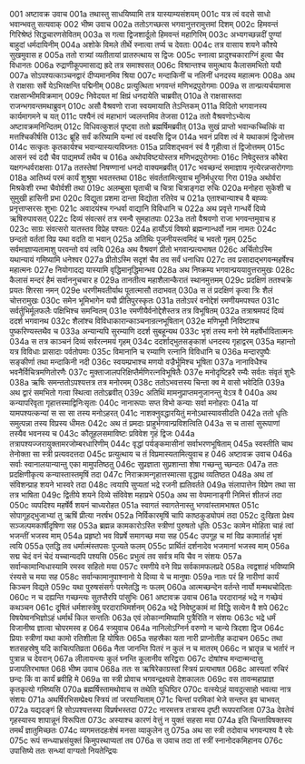 001	अष्टावक्र उवाच
001a	तथास्तु साधयिष्यामि तत्र यास्याम्यसंशयम्
001c	यत्र त्वं वदसे साधो भवान्भवतु सत्यवाक्
002	भीष्म उवाच
002a	ततोऽगच्छत्स भगवानुत्तरामुत्तमां दिशम्
002c	हिमवन्तं गिरिश्रेष्ठं सिद्धचारणसेवितम्
003a	स गत्वा द्विजशार्दूलो हिमवन्तं महागिरिम्
003c	अभ्यगच्छन्नदीं पुण्यां बाहुदां धर्मदायिनीम्
004a	अशोके विमले तीर्थे स्नात्वा तर्प्य च देवताः
004c	तत्र वासाय शयने कौश्ये सुखमुवास ह
005a	ततो रात्र्यां व्यतीतायां प्रातरुत्थाय स द्विजः
005c	स्नात्वा प्रादुश्चकाराग्निं हुत्वा चैव विधानतः
006a	रुद्राणीकूपमासाद्य ह्रदे तत्र समाश्वसत्
006c	विश्रान्तश्च समुत्थाय कैलासमभितो ययौ
007a	सोऽपश्यत्काञ्चनद्वारं दीप्यमानमिव श्रिया
007c	मन्दाकिनीं च नलिनीं धनदस्य महात्मनः
008a	अथ ते राक्षसाः सर्वे येऽभिरक्षन्ति पद्मिनीम्
008c	प्रत्युत्थिता भगवन्तं मणिभद्रपुरोगमाः
009a	स तान्प्रत्यर्चयामास राक्षसान्भीमविक्रमान्
009c	निवेदयत मां क्षिप्रं धनदायेति चाब्रवीत्
010a	ते राक्षसास्तदा राजन्भगवन्तमथाब्रुवन्
010c	असौ वैश्रवणो राजा स्वयमायाति तेऽन्तिकम्
011a	विदितो भगवानस्य कार्यमागमने च यत्
011c	पश्यैनं त्वं महाभागं ज्वलन्तमिव तेजसा
012a	ततो वैश्रवणोऽभ्येत्य अष्टावक्रमनिन्दितम्
012c	विधिवत्कुशलं पृष्ट्वा ततो ब्रह्मर्षिमब्रवीत्
013a	सुखं प्राप्तो भवान्कच्चित्किं वा मत्तश्चिकीर्षसि
013c	ब्रूहि सर्वं करिष्यामि यन्मां त्वं वक्ष्यसि द्विज
014a	भवनं प्रविश त्वं मे यथाकामं द्विजोत्तम
014c	सत्कृतः कृतकार्यश्च भवान्यास्यत्यविघ्नतः
015a	प्राविशद्भवनं स्वं वै गृहीत्वा तं द्विजोत्तमम्
015c	आसनं स्वं ददौ चैव पाद्यमर्घ्यं तथैव च
016a	अथोपविष्टयोस्तत्र मणिभद्रपुरोगमाः
016c	निषेदुस्तत्र कौबेरा यक्षगन्धर्वराक्षसाः
017a	ततस्तेषां निषण्णानां धनदो वाक्यमब्रवीत्
017c	भवच्छन्दं समाज्ञाय नृत्येरन्नप्सरोगणाः
018a	आतिथ्यं परमं कार्यं शुश्रूषा भवतस्तथा
018c	संवर्ततामित्युवाच मुनिर्मधुरया गिरा
019a	अथोर्वरा मिश्रकेशी रम्भा चैवोर्वशी तथा
019c	अलम्बुसा घृताची च चित्रा चित्राङ्गदा रुचिः
020a	मनोहरा सुकेशी च सुमुखी हासिनी प्रभा
020c	विद्युता प्रशमा दान्ता विद्योता रतिरेव च
021a	एताश्चान्याश्च वै बह्व्यः प्रनृत्ताप्सरसः शुभाः
021c	अवादयंश्च गन्धर्वा वाद्यानि विविधानि च
022a	अथ प्रवृत्ते गान्धर्वे दिव्ये ऋषिरुपावसत्
022c	दिव्यं संवत्सरं तत्र रमन्वै सुमहातपाः
023a	ततो वैश्रवणो राजा भगवन्तमुवाच ह
023c	साग्रः संवत्सरो यातस्तव विप्रेह पश्यतः
024a	हार्योऽयं विषयो ब्रह्मन्गान्धर्वो नाम नामतः
024c	छन्दतो वर्ततां विप्र यथा वदति वा भवान्
025a	अतिथिः पूजनीयस्त्वमिदं च भवतो गृहम्
025c	सर्वमाज्ञाप्यतामाशु परवन्तो वयं त्वयि
026a	अथ वैश्रवणं प्रीतो भगवान्प्रत्यभाषत
026c	अर्चितोऽस्मि यथान्यायं गमिष्यामि धनेश्वर
027a	प्रीतोऽस्मि सदृशं चैव तव सर्वं धनाधिप
027c	तव प्रसादाद्भगवन्महर्षेश्च महात्मनः
027e	नियोगादद्य यास्यामि वृद्धिमानृद्धिमान्भव
028a	अथ निष्क्रम्य भगवान्प्रययावुत्तरामुखः
028c	कैलासं मन्दरं हैमं सर्वाननुचचार ह
029a	तानतीत्य महाशैलान्कैरातं स्थानमुत्तमम्
029c	प्रदक्षिणं ततश्चक्रे प्रयतः शिरसा नमन्
029e	धरणीमवतीर्याथ पूतात्मासौ तदाभवत्
030a	स तं प्रदक्षिणं कृत्वा त्रिः शैलं चोत्तरामुखः
030c	समेन भूमिभागेन ययौ प्रीतिपुरस्कृतः
031a	ततोऽपरं वनोद्देशं रमणीयमपश्यत
031c	सर्वर्तुभिर्मूलफलैः पक्षिभिश्च समन्वितम्
031e	रमणीयैर्वनोद्देशैस्तत्र तत्र विभूषितम्
032a	तत्राश्रमपदं दिव्यं ददर्श भगवानथ
032c	शैलांश्च विविधाकारान्काञ्चनान्रत्नभूषितान्
032e	मणिभूमौ निविष्टाश्च पुष्करिण्यस्तथैव च
033a	अन्यान्यपि सुरम्याणि ददर्श सुबहून्यथ
033c	भृशं तस्य मनो रेमे महर्षेर्भावितात्मनः
034a	स तत्र काञ्चनं दिव्यं सर्वरत्नमयं गृहम्
034c	ददर्शाद्भुतसङ्काशं धनदस्य गृहाद्वरम्
035a	महान्तो यत्र विविधाः प्रासादाः पर्वतोपमाः
035c	विमानानि च रम्याणि रत्नानि विविधानि च
036a	मन्दारपुष्पैः सङ्कीर्णा तथा मन्दाकिनी नदी
036c	स्वयम्प्रभाश्च मणयो वज्रैर्भूमिश्च भूषिता
037a	नानाविधैश्च भवनैर्विचित्रमणितोरणैः
037c	मुक्ताजालपरिक्षिप्तैर्मणिरत्नविभूषितैः
037e	मनोदृष्टिहरै रम्यैः सर्वतः संवृतं शुभैः
038a	ऋषिः समन्ततोऽपश्यत्तत्र तत्र मनोरमम्
038c	ततोऽभवत्तस्य चिन्ता क्व मे वासो भवेदिति
039a	अथ द्वारं समभितो गत्वा स्थित्वा ततोऽब्रवीत्
039c	अतिथिं मामनुप्राप्तमनुजानन्तु येऽत्र वै
040a	अथ कन्यापरिवृता गृहात्तस्माद्विनिःसृताः
040c	नानारूपाः सप्त विभो कन्याः सर्वा मनोहराः
041a	यां यामपश्यत्कन्यां स सा सा तस्य मनोऽहरत्
041c	नाशक्नुवद्धारयितुं मनोऽथास्यावसीदति
042a	ततो धृतिः समुत्पन्ना तस्य विप्रस्य धीमतः
042c	अथ तं प्रमदाः प्राहुर्भगवान्प्रविशत्विति
043a	स च तासां सुरूपाणां तस्यैव भवनस्य च
043c	कौतूहलसमाविष्टः प्रविवेश गृहं द्विजः
044a	तत्रापश्यज्जरायुक्तामरजोम्बरधारिणीम्
044c	वृद्धां पर्यङ्कमासीनां सर्वाभरणभूषिताम्
045a	स्वस्तीति चाथ तेनोक्ता सा स्त्री प्रत्यवदत्तदा
045c	प्रत्युत्थाय च तं विप्रमास्यतामित्युवाच ह
046	अष्टावक्र उवाच
046a	सर्वाः स्वानालयान्यान्तु एका मामुपतिष्ठतु
046c	सुप्रज्ञाता सुप्रशान्ता शेषा गच्छन्तु च्छन्दतः
047a	ततः प्रदक्षिणीकृत्य कन्यास्तास्तमृषिं तदा
047c	निराक्रामन्गृहात्तस्मात्सा वृद्धाथ व्यतिष्ठत
048a	अथ तां संविशन्प्राह शयने भास्वरे तदा
048c	त्वयापि सुप्यतां भद्रे रजनी ह्यतिवर्तते
049a	संलापात्तेन विप्रेण तथा सा तत्र भाषिता
049c	द्वितीये शयने दिव्ये संविवेश महाप्रभे
050a	अथ सा वेपमानाङ्गी निमित्तं शीतजं तदा
050c	व्यपदिश्य महर्षेर्वै शयनं चाध्यरोहत
051a	स्वागतं स्वागतेनास्तु भगवांस्तामभाषत
051c	सोपागूहद्भुजाभ्यां तु ऋषिं प्रीत्या नरर्षभ
052a	निर्विकारमृषिं चापि काष्ठकुड्योपमं तदा
052c	दुःखिता प्रेक्ष्य सञ्जल्पमकार्षीदृषिणा सह
053a	ब्रह्मन्न कामकारोऽस्ति स्त्रीणां पुरुषतो धृतिः
053c	कामेन मोहिता चाहं त्वां भजन्तीं भजस्व माम्
054a	प्रहृष्टो भव विप्रर्षे समागच्छ मया सह
054c	उपगूह च मां विप्र कामार्ताहं भृशं त्वयि
055a	एतद्धि तव धर्मात्मंस्तपसः पूज्यते फलम्
055c	प्रार्थितं दर्शनादेव भजमानां भजस्व माम्
056a	सद्म चेदं वनं चेदं यच्चान्यदपि पश्यसि
056c	प्रभुत्वं तव सर्वत्र मयि चैव न संशयः
057a	सर्वान्कामान्विधास्यामि रमस्व सहितो मया
057c	रमणीये वने विप्र सर्वकामफलप्रदे
058a	त्वद्वशाहं भविष्यामि रंस्यसे च मया सह
058c	सर्वान्कामानुपाश्नानो ये दिव्या ये च मानुषाः
059a	नातः परं हि नारीणां कार्यं किञ्चन विद्यते
059c	यथा पुरुषसंसर्गः परमेतद्धि नः फलम्
060a	आत्मच्छन्देन वर्तन्ते नार्यो मन्मथचोदिताः
060c	न च दह्यन्ति गच्छन्त्यः सुतप्तैरपि पांसुभिः
061	अष्टावक्र उवाच
061a	परदारानहं भद्रे न गच्छेयं कथञ्चन
061c	दूषितं धर्मशास्त्रेषु परदाराभिमर्शनम्
062a	भद्रे निवेष्टुकामं मां विद्धि सत्येन वै शपे
062c	विषयेष्वनभिज्ञोऽहं धर्मार्थं किल सन्ततिः
063a	एवं लोकान्गमिष्यामि पुत्रैरिति न संशयः
063c	भद्रे धर्मं विजानीष्व ज्ञात्वा चोपरमस्व ह
064	स्त्र्युवाच
064a	नानिलोऽग्निर्न वरुणो न चान्ये त्रिदशा द्विज
064c	प्रियाः स्त्रीणां यथा कामो रतिशीला हि योषितः
065a	सहस्रैका यता नारी प्राप्नोतीह कदाचन
065c	तथा शतसहस्रेषु यदि काचित्पतिव्रता
066a	नैता जानन्ति पितरं न कुलं न च मातरम्
066c	न भ्रातॄन्न च भर्तारं न पुत्रान्न च देवरान्
067a	लीलायन्त्यः कुलं घ्नन्ति कूलानीव सरिद्वराः
067c	दोषांश्च मन्दान्मन्दासु प्रजापतिरभाषत
068	भीष्म उवाच
068a	ततः स ऋषिरेकाग्रस्तां स्त्रियं प्रत्यभाषत
068c	आस्यतां रुचिरं छन्दः किं वा कार्यं ब्रवीहि मे
069a	सा स्त्री प्रोवाच भगवन्द्रक्ष्यसे देशकालतः
069c	वस तावन्महाप्राज्ञ कृतकृत्यो गमिष्यसि
070a	ब्रह्मर्षिस्तामथोवाच स तथेति युधिष्ठिर
070c	वत्स्येऽहं यावदुत्साहो भवत्या नात्र संशयः
071a	अथर्षिरभिसम्प्रेक्ष्य स्त्रियं तां जरयान्विताम्
071c	चिन्तां परमिकां भेजे सन्तप्त इव चाभवत्
072a	यद्यदङ्गं हि सोऽपश्यत्तस्या विप्रर्षभस्तदा
072c	नारमत्तत्र तत्रास्य दृष्टी रूपपराजिता
073a	देवतेयं गृहस्यास्य शापान्नूनं विरूपिता
073c	अस्याश्च कारणं वेत्तुं न युक्तं सहसा मया
074a	इति चिन्ताविषक्तस्य तमर्थं ज्ञातुमिच्छतः
074c	व्यगमत्तदहःशेषं मनसा व्याकुलेन तु
075a	अथ सा स्त्री तदोवाच भगवन्पश्य वै रवेः
075c	रूपं सन्ध्याभ्रसंयुक्तं किमुपस्थाप्यतां तव
076a	स उवाच तदा तां स्त्रीं स्नानोदकमिहानय
076c	उपासिष्ये ततः सन्ध्यां वाग्यतो नियतेन्द्रियः
